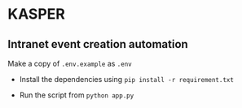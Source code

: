 # KASPER
## Intranet event creation automation

Make a copy of  ``` .env.example ```  as ```.env```

- Install the dependencies using 
``` pip install -r requirement.txt ```

- Run the script from
``` python app.py ```